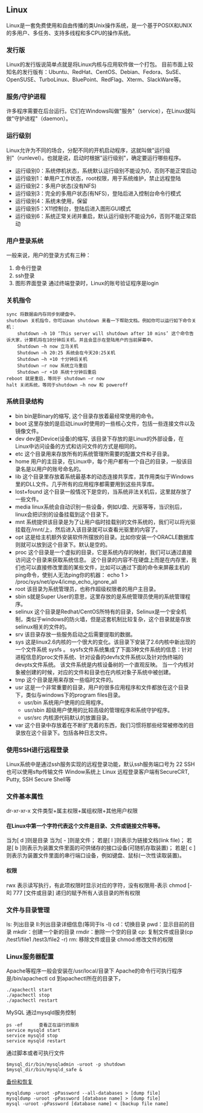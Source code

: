 ## Linux
Linux是一套免费使用和自由传播的类Unix操作系统，是一个基于POSIX和UNIX的多用户、多任务、支持多线程和多CPU的操作系统。

### 发行版
Linux的发行版说简单点就是将Linux内核与应用软件做一个打包。
目前市面上较知名的发行版有：Ubuntu、RedHat、CentOS、Debian、Fedora、SuSE、OpenSUSE、TurboLinux、BluePoint、RedFlag、Xterm、SlackWare等。

### 服务/守护进程
许多程序需要在后台运行。它们在Windows叫做"服务"（service），在Linux就叫做"守护进程"（daemon）。

### 运行级别
Linux允许为不同的场合，分配不同的开机启动程序，这就叫做"运行级别"（runlevel）。也就是说，启动时根据"运行级别"，确定要运行哪些程序。
- 运行级别0：系统停机状态，系统默认运行级别不能设为0，否则不能正常启动
- 运行级别1：单用户工作状态，root权限，用于系统维护，禁止远程登陆
- 运行级别2：多用户状态(没有NFS)
- 运行级别3：完全的多用户状态(有NFS)，登陆后进入控制台命令行模式
- 运行级别4：系统未使用，保留
- 运行级别5：X11控制台，登陆后进入图形GUI模式
- 运行级别6：系统正常关闭并重启，默认运行级别不能设为6，否则不能正常启动

### 用户登录系统
一般来说，用户的登录方式有三种：
1. 命令行登录
2. ssh登录
3. 图形界面登录
通过终端登录时，Linux的账号验证程序是login

### 关机指令
```shell
sync 将数据由内存同步到硬盘中。
shutdown 关机指令，你可以man shutdown 来看一下帮助文档。例如你可以运行如下命令关机：
    shutdown –h 10 ‘This server will shutdown after 10 mins’ 这个命令告诉大家，计算机将在10分钟后关机，并且会显示在登陆用户的当前屏幕中。
    Shutdown –h now 立马关机
    Shutdown –h 20:25 系统会在今天20:25关机
    Shutdown –h +10 十分钟后关机
    Shutdown –r now 系统立马重启
    Shutdown –r +10 系统十分钟后重启
reboot 就是重启，等同于 shutdown –r now
halt 关闭系统，等同于shutdown –h now 和 poweroff
```

### 系统目录结构
- bin
bin是Binary的缩写, 这个目录存放着最经常使用的命令。
- boot
这里存放的是启动Linux时使用的一些核心文件，包括一些连接文件以及镜像文件。
- dev
dev是Device(设备)的缩写, 该目录下存放的是Linux的外部设备，在Linux中访问设备的方式和访问文件的方式是相同的。
- etc
这个目录用来存放所有的系统管理所需要的配置文件和子目录。
- home
用户的主目录，在Linux中，每个用户都有一个自己的目录，一般该目录名是以用户的账号命名的。
- lib
这个目录里存放着系统最基本的动态连接共享库，其作用类似于Windows里的DLL文件。几乎所有的应用程序都需要用到这些共享库。
- lost+found
这个目录一般情况下是空的，当系统非法关机后，这里就存放了一些文件。
- media
linux系统会自动识别一些设备，例如U盘、光驱等等，当识别后，linux会把识别的设备挂载到这个目录下。
- mnt
系统提供该目录是为了让用户临时挂载别的文件系统的，我们可以将光驱挂载在/mnt/上，然后进入该目录就可以查看光驱里的内容了。
- opt
 这是给主机额外安装软件所摆放的目录。比如你安装一个ORACLE数据库则就可以放到这个目录下。默认是空的。
- proc
这个目录是一个虚拟的目录，它是系统内存的映射，我们可以通过直接访问这个目录来获取系统信息。
这个目录的内容不在硬盘上而是在内存里，我们也可以直接修改里面的某些文件，比如可以通过下面的命令来屏蔽主机的ping命令，使别人无法ping你的机器：
echo 1 > /proc/sys/net/ipv4/icmp_echo_ignore_all
- root
该目录为系统管理员，也称作超级权限者的用户主目录。
- sbin
s就是Super User的意思，这里存放的是系统管理员使用的系统管理程序。
- selinux
这个目录是Redhat/CentOS所特有的目录，Selinux是一个安全机制，类似于windows的防火墙，但是这套机制比较复杂，这个目录就是存放selinux相关的文件的。
- srv
该目录存放一些服务启动之后需要提取的数据。
- sys
这是linux2.6内核的一个很大的变化。该目录下安装了2.6内核中新出现的一个文件系统 sysfs 。
sysfs文件系统集成了下面3种文件系统的信息：针对进程信息的proc文件系统、针对设备的devfs文件系统以及针对伪终端的devpts文件系统。
该文件系统是内核设备树的一个直观反映。
当一个内核对象被创建的时候，对应的文件和目录也在内核对象子系统中被创建。
- tmp
这个目录是用来存放一些临时文件的。
- usr
这是一个非常重要的目录，用户的很多应用程序和文件都放在这个目录下，类似与windows下的program files目录。
    - usr/bin
    系统用户使用的应用程序。
    - usr/sbin
    超级用户使用的比较高级的管理程序和系统守护程序。
    - usr/src
    内核源代码默认的放置目录。
- var
这个目录中存放着在不断扩充着的东西，我们习惯将那些经常被修改的目录放在这个目录下。包括各种日志文件。

### 使用SSH进行远程登录
Linux系统中是通过ssh服务实现的远程登录功能，默认ssh服务端口号为 22
SSH也可以使用sftp传输文件
Window系统上 Linux 远程登录客户端有SecureCRT, Putty, SSH Secure Shell等

### 文件基本属性
dr-xr-xr-x  文件类型+属主权限+属组权限+其他用户权限
#### 在Linux中第一个字符代表这个文件是目录、文件或链接文件等等。
当为[ d ]则是目录
当为[ - ]则是文件；
若是[ l ]则表示为链接文档(link file)；
若是[ b ]则表示为装置文件里面的可供储存的接口设备(可随机存取装置)；
若是[ c ]则表示为装置文件里面的串行端口设备，例如键盘、鼠标(一次性读取装置)。
#### 权限
rwx 表示读写执行，有此项权限时显示对应的字符，没有权限用-表示
chmod [-R] 777 [文件或目录]  递归的赋予所有人该目录的所有权限

### 文件与目录管理
ls: 列出目录
ll:列出目录详细信息(等同于ls -l)
cd：切换目录
pwd：显示目前的目录
mkdir：创建一个新的目录
rmdir：删除一个空的目录
cp: 复制文件或目录(cp /test1/file1 /test3/file2 -r)
rm: 移除文件或目录
chmod:修改文件的权限

### Linux服务器配置
Apache等程序一般会安装在/usr/local/目录下
Apache的命令行可执行程序是/bin/apachectl
cd 到apachectl所在的目录下，
```shell
./apachectl start
./apachectl stop
./apachectl restart
```

MySQL
通过mysqld服务控制
```shell
ps -ef      查看正在运行的服务
service mysqld start
service mysqld stop
service mysqld restart
```

通过脚本或者可执行文件
```shell
$mysql_dir/bin/mysqladmin -uroot -p shutdown
$mysql_dir/bin/mysqld_safe &
```

[备份和恢复](http://www.cnblogs.com/feichexia/p/MysqlDataBackup.html)
```shell
mysqldump -uroot -pPassword --all-databases > [dump file]
mysqldump -uroot -pPassword [database name] > [dump file]
mysql -uroot -pPassword [database name] < [backup file name]
```